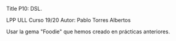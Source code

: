 Title P10: DSL. 


LPP ULL Curso 19/20 Autor: Pablo Torres Albertos

Usar la gema "Foodie" que hemos creado en prácticas anteriores. 
